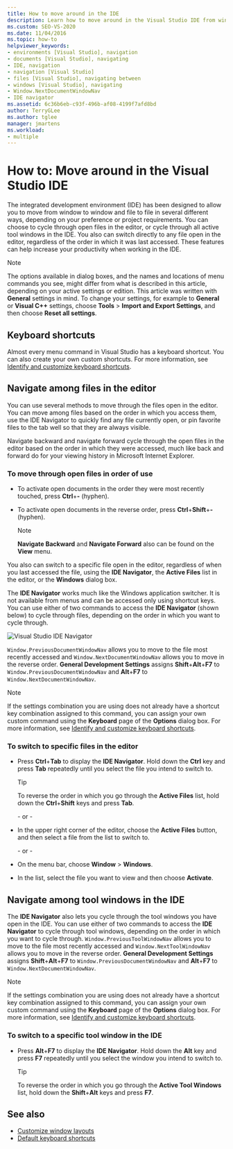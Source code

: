 ```yaml
---
title: How to move around in the IDE
description: Learn how to move around in the Visual Studio IDE from window to window and file to file in several different ways.
ms.custom: SEO-VS-2020
ms.date: 11/04/2016
ms.topic: how-to
helpviewer_keywords:
- environments [Visual Studio], navigation
- documents [Visual Studio], navigating
- IDE, navigation
- navigation [Visual Studio]
- files [Visual Studio], navigating between
- windows [Visual Studio], navigating
- Window.NextDocumentWindowNav
- IDE navigator
ms.assetid: 6c36b6eb-c93f-496b-af08-4199f7afd8bd
author: TerryGLee
ms.author: tglee
manager: jmartens
ms.workload:
- multiple
---
```

# How to: Move around in the Visual Studio IDE

The integrated development environment (IDE) has been designed to allow you to move from window to window and file to file in several different ways, depending on your preference or project requirements. You can choose to cycle through open files in the editor, or cycle through all active tool windows in the IDE. You also can switch directly to any file open in the editor, regardless of the order in which it was last accessed. These features can help increase your productivity when working in the IDE.

> [!NOTE]
> The options available in dialog boxes, and the names and locations of menu commands you see, might differ from what is described in this article, depending on your active settings or edition. This article was written with **General** settings in mind. To change your settings, for example to **General** or **Visual C++** settings, choose **Tools** > **Import and Export Settings**, and then choose **Reset all settings**.

## Keyboard shortcuts

Almost every menu command in Visual Studio has a keyboard shortcut. You can also create your own custom shortcuts. For more information, see [Identify and customize keyboard shortcuts](../ide/identifying-and-customizing-keyboard-shortcuts-in-visual-studio.md).

## Navigate among files in the editor

You can use several methods to move through the files open in the editor. You can move among files based on the order in which you access them, use the IDE Navigator to quickly find any file currently open, or pin favorite files to the tab well so that they are always visible.

Navigate backward and navigate forward cycle through the open files in the editor based on the order in which they were accessed, much like back and forward do for your viewing history in Microsoft Internet Explorer.

### To move through open files in order of use

- To activate open documents in the order they were most recently touched, press **Ctrl**+**-** (hyphen).

- To activate open documents in the reverse order, press **Ctrl**+**Shift**+**-** (hyphen).

    > [!NOTE]
    > **Navigate Backward** and **Navigate Forward** also can be found on the **View** menu.

You also can switch to a specific file open in the editor, regardless of when you last accessed the file, using the **IDE Navigator**, the **Active Files** list in the editor, or the **Windows** dialog box.

The **IDE Navigator** works much like the Windows application switcher. It is not available from menus and can be accessed only using shortcut keys. You can use either of two commands to access the **IDE Navigator** (shown below) to cycle through files, depending on the order in which you want to cycle through.

![Visual Studio IDE Navigator](../ide/media/vs2015_ide_navigator.png)

`Window.PreviousDocumentWindowNav` allows you to move to the file most recently accessed and `Window.NextDocumentWindowNav` allows you to move in the reverse order. **General Development Settings** assigns **Shift**+**Alt**+**F7** to `Window.PreviousDocumentWindowNav` and **Alt**+**F7** to `Window.NextDocumentWindowNav`.

> [!NOTE]
> If the settings combination you are using does not already have a shortcut key combination assigned to this command, you can assign your own custom command using the **Keyboard** page of the **Options** dialog box. For more information, see [Identify and customize keyboard shortcuts](../ide/identifying-and-customizing-keyboard-shortcuts-in-visual-studio.md).

### To switch to specific files in the editor

- Press **Ctrl**+**Tab** to display the **IDE Navigator**. Hold down the **Ctrl** key and press **Tab** repeatedly until you select the file you intend to switch to.

    > [!TIP]
    > To reverse the order in which you go through the **Active Files** list, hold down the **Ctrl**+**Shift** keys and press **Tab**.

    \- or -

- In the upper right corner of the editor, choose the **Active Files** button, and then select a file from the list to switch to.

    \- or -

- On the menu bar, choose **Window** > **Windows**.

- In the list, select the file you want to view and then choose **Activate**.

## Navigate among tool windows in the IDE

The **IDE Navigator** also lets you cycle through the tool windows you have open in the IDE. You can use either of two commands to access the **IDE Navigator** to cycle through tool windows, depending on the order in which you want to cycle through. `Window.PreviousToolWindowNav` allows you to move to the file most recently accessed and `Window.NextToolWindowNav` allows you to move in the reverse order. **General Development Settings** assigns **Shift**+**Alt**+**F7** to `Window.PreviousDocumentWindowNav` and **Alt**+**F7** to `Window.NextDocumentWindowNav`.

> [!NOTE]
> If the settings combination you are using does not already have a shortcut key combination assigned to this command, you can assign your own custom command using the **Keyboard** page of the **Options** dialog box. For more information, see [Identify and customize keyboard shortcuts](../ide/identifying-and-customizing-keyboard-shortcuts-in-visual-studio.md).

### To switch to a specific tool window in the IDE

- Press **Alt**+**F7** to display the **IDE Navigator**. Hold down the **Alt** key and press **F7** repeatedly until you select the window you intend to switch to.

    > [!TIP]
    > To reverse the order in which you go through the **Active Tool Windows** list, hold down the **Shift**+**Alt** keys and press **F7**.

## See also

- [Customize window layouts](../ide/customizing-window-layouts-in-visual-studio.md)
- [Default keyboard shortcuts](../ide/default-keyboard-shortcuts-in-visual-studio.md)
